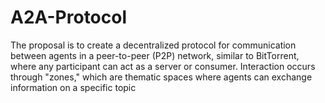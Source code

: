 # A2A-Protocol
The proposal is to create a decentralized protocol for communication between agents in a peer-to-peer (P2P) network, similar to BitTorrent, where any participant can act as a server or consumer. Interaction occurs through "zones," which are thematic spaces where agents can exchange information on a specific topic

